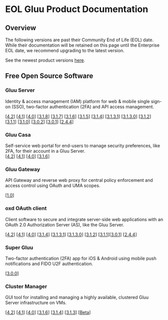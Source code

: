# EOL Gluu Product Documentation

## Overview

The following versions are past their Community End of Life (EOL) date. While their documentation will be retained on this page until the Enterprise EOL date, we recommend upgrading to the latest version.

See the newest product versions [here](./index.md).

## Free Open Source Software

### Gluu Server 
Identity & access management (IAM) platform for web & mobile single sign-on (SSO), two-factor authentication (2FA) and API access management. 

[[4.2](../gluu-server/4.2)] [[4.1](../gluu-server/4.1)] [[4.0](../gluu-server/4.0)] [[3.1.8](../gluu-server/3.1.8)] [[3.1.7](../gluu-server/3.1.7)] [[3.1.6](../gluu-server/3.1.6)] [[3.1.5](../gluu-server/3.1.5)] [[3.1.4](../gluu-server/3.1.4)] [[3.1.3.1](../gluu-server/3.1.3.1)] [[3.1.3.0](../gluu-server/3.1.3)] [[3.1.2](../gluu-server/3.1.2)] [[3.1.1](../gluu-server/3.1.1)] [[3.1.0](../gluu-server/3.1.0)] [[3.0.2](../ce/3.0.2)] [[3.0.1](../ce/3.0.1)] [[2.4.4](../ce/2.4.4)]

### Gluu Casa
Self-service web portal for end-users to manage security preferences, like 2FA, for their account in a Gluu Server.  
[[4.2](../casa/4.2)] [[4.1](../casa/4.1)] [[4.0](../casa/4.0)] [[3.1.6](../casa/3.1.6)]

### Gluu Gateway       
API Gateway and reverse web proxy for central policy enforcement and access control using OAuth and UMA scopes.

 [[1.0](../gg/1.0)]
 
### oxd OAuth client
Client software to secure and integrate server-side web applications with an OAuth 2.0 Authorization Server (AS), like the Gluu Server.

[[4.2](../oxd/4.2)] [[4.1](../oxd/4.1)] [[4.0](../oxd/4.0)] [[3.1.4](../oxd/3.1.4)] [[3.1.3.1](../oxd/3.1.3.1)] [[3.1.3.0](../oxd/3.1.3)] [[3.1.2](../oxd/3.1.2)] [[3.1.1](../oxd/3.1.1)][[3.0.1](../oxd/3.0.1)]  [[2.4.4](../oxd/2.4.4)]

### Super Gluu 
Two-factor authentication (2FA) app for iOS & Android using mobile push notifications and FIDO U2F authentication.

[[3.0.0](../supergluu/3.0.0)]


### Cluster Manager 
GUI tool for installing and managing a highly available, clustered Gluu Server infrastructure on VMs.  

[[4.2](../cm/4.2)] [[4.1](../cm/4.1)] [[4.0](../cm/4.0)]  [[3.1.6](../cm/3.1.6)] [[3.1.4](../cm/3.1.4)] [[3.1.3](../cm/3.1.3)] [[Beta](../cm/beta)]
